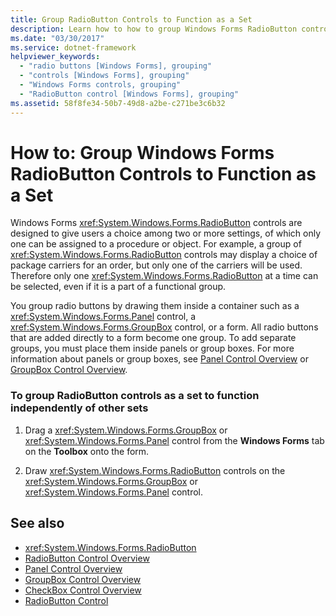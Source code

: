 ```yaml
---
title: Group RadioButton Controls to Function as a Set
description: Learn how to how to group Windows Forms RadioButton controls to function independently of other sets.
ms.date: "03/30/2017"
ms.service: dotnet-framework
helpviewer_keywords: 
  - "radio buttons [Windows Forms], grouping"
  - "controls [Windows Forms], grouping"
  - "Windows Forms controls, grouping"
  - "RadioButton control [Windows Forms], grouping"
ms.assetid: 58f8fe34-50b7-49d8-a2be-c271be3c6b32
---
```

# How to: Group Windows Forms RadioButton Controls to Function as a Set

Windows Forms <xref:System.Windows.Forms.RadioButton> controls are designed to give users a choice among two or more settings, of which only one can be assigned to a procedure or object. For example, a group of <xref:System.Windows.Forms.RadioButton> controls may display a choice of package carriers for an order, but only one of the carriers will be used. Therefore only one <xref:System.Windows.Forms.RadioButton> at a time can be selected, even if it is a part of a functional group.

You group radio buttons by drawing them inside a container such as a <xref:System.Windows.Forms.Panel> control, a <xref:System.Windows.Forms.GroupBox> control, or a form. All radio buttons that are added directly to a form become one group. To add separate groups, you must place them inside panels or group boxes. For more information about panels or group boxes, see [Panel Control Overview](panel-control-overview-windows-forms.md) or [GroupBox Control Overview](groupbox-control-overview-windows-forms.md).

### To group RadioButton controls as a set to function independently of other sets

1. Drag a <xref:System.Windows.Forms.GroupBox> or <xref:System.Windows.Forms.Panel> control from the **Windows Forms** tab on the **Toolbox** onto the form.

2. Draw <xref:System.Windows.Forms.RadioButton> controls on the <xref:System.Windows.Forms.GroupBox> or <xref:System.Windows.Forms.Panel> control.

## See also

- <xref:System.Windows.Forms.RadioButton>
- [RadioButton Control Overview](radiobutton-control-overview-windows-forms.md)
- [Panel Control Overview](panel-control-overview-windows-forms.md)
- [GroupBox Control Overview](groupbox-control-overview-windows-forms.md)
- [CheckBox Control Overview](checkbox-control-overview-windows-forms.md)
- [RadioButton Control](radiobutton-control-windows-forms.md)
